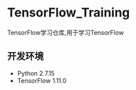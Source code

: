 # TensorFlow_Training

TensorFlow学习仓库,用于学习TensorFlow

## 开发环境

- Python 2.7.15
- TensorFlow 1.11.0




